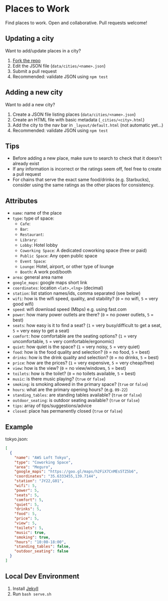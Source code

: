 # Places to Work
Find places to work. Open and collaborative. Pull requests welcome!

## Updating a city
Want to add/update places in a city?
1. [Fork the repo](fork)
2. Edit the JSON file (`data/cities/<name>.json`)
3. Submit a pull request
4. Recommended: validate JSON using `npm test`

## Adding a new city
Want to add a new city?
1. Create a JSON file listing places (`data/cities/<name>.json`) 
2. Create an HTML file with basic metadata (`_cities/<city>.html`)
3. Add the city to the nav bar in `_layout/default.html` (not automatic yet...)
4. Recommended: validate JSON using `npm test`

## Tips
- Before adding a new place, make sure to search to check that it doesn't already exist
- If any information is incorrect or the ratings seem off, feel free to create a pull request
- For chains that serve the exact same food/drinks (e.g. Starbucks), consider using the same ratings as the other places for consistency.

## Attributes
- `name`: name of the place
- `type`: type of space:
  - `Cafe`: 
  - `Bar`: 
  - `Restaurant`: 
  - `Library`: 
  - `Lobby`: Hotel lobby
  - `Coworking Space`: A dedicated coworking space (free or paid)
  - `Public Space`: Any open public space
  - `Event Space`: 
  - `Lounge`: Hotel, airport, or other type of lounge
  - `Booth`: A work pod/booth
- `area`: general area name
- `google_maps`: google maps short link
- `coordinates`: location `<lat>,<lng>` (decimal)
- `station`: list station names/ids, comma separated (see below)
- `wifi`: how is the wifi speed, quality, and stability? (`0` = no wifi, `5` = very good wifi)
- `speed`: wifi download speed (Mbps) e.g. using fast.com
- `power`: how many power outlets are there? (`0` = no power outlets, `5` = best)
- `seats`: how easy is it to find a seat? (`1` = very busy/difficult to get a seat, `5` = very easy to get a seat)
- `comfort`: how comfortable are the seating options? (`1` = very uncomfortable, `5` = very comfortable/ergonomic)
- `quiet`: how quiet is the space? (`1` = very noisy, `5` = very quiet)
- `food`: how is the food quality and selection? (`0` = no food, `5` = best)
- `drinks`: how is the drink quality and selection? (`0` = no drinks, `5` = best)
- `price`: how are the prices? (`1` = very expensive, `5` = very cheap/free)
- `view`: how is the view? (`0` = no view/windows, `5` = best)
- `toilets`: how is the toilet? (`0` = no toilets available, `5` = best)
- `music`: is there music playing? (`true` or `false`)
- `smoking`: is smoking allowed in the primary space? (`true` or `false`)
- `hours`: what are the primary opening hours? (e.g. `09-22`)
- `standing_tables`: are standing tables available? (`true` or `false`)
- `outdoor_seating`: is outdoor seating available? (`true` or `false`)
- `tips`: array of tips/suggestions/advice
- `closed`: place has permanently closed (`true` or `false`)

## Example

tokyo.json:

```json
[
  {
    "name": "AWS Loft Tokyo",
    "type": "Coworking Space",
    "area": "Meguro",
    "google_maps": "https://goo.gl/maps/h2FiX7CnMEs5TZ5b6",
    "coordinates": "35.6333455,139.7144",
    "station": "JY22,G01",
    "wifi": 5,
    "power": 5,
    "seats": 5,
    "comfort": 5,
    "quiet": 5,
    "drinks": 5,
    "food": 5,
    "price": 5,
    "view": 5,
    "toilets": 5,
    "music": true,
    "smoking": true,
    "hours": "10:00-18:00",
    "standing_tables": false,
    "outdoor_seating": false
  }
]
```

## Local Dev Environment
1. Install [Jekyll](https://jekyllrb.com/docs/installation/macos/)
2. Run `bash serve.sh`
